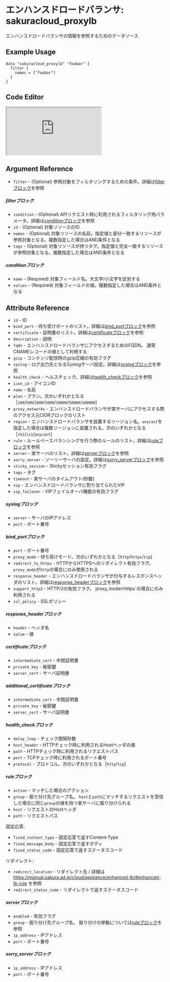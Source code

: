 # エンハンスドロードバランサ: sakuracloud_proxylb

エンハンスドロードバランサの情報を参照するためのデータソース

## Example Usage

```hcl
data "sakuracloud_proxylb" "foobar" {
  filter {
    names = ["foobar"]
  }
}
```

<div class="editor">

<h2>Code Editor</h2>

<iframe src="https://zouen-alpha.usacloud.jp/#data/proxylb"></iframe>

</div>


## Argument Reference

* `filter` - (Optional) 参照対象をフィルタリングするための条件。詳細は[filterブロック](#filter)を参照 

##### filterブロック

* `condition` - (Optional) APIリクエスト時に利用されるフィルタリング用パラメータ。詳細は[conditionブロック](#condition)を参照  
* `id` - (Optional) 対象リソースのID 
* `names` - (Optional) 対象リソースの名前。指定値と部分一致するリソースが参照対象となる。複数指定した場合はAND条件となる  
* `tags` - (Optional) 対象リソースが持つタグ。指定値と完全一致するリソースが参照対象となる。複数指定した場合はAND条件となる

##### conditionブロック

* `name` - (Required) 対象フィールド名。大文字/小文字を区別する  
* `values` - (Required) 対象フィールドの値。複数指定した場合はAND条件となる


## Attribute Reference

* `id` - ID
* `bind_port` - 待ち受けポートのリスト。詳細は[bind_portブロック](#bind_port)を参照
* `certificate` - 証明書のリスト。詳細は[certificateブロック](#certificate)を参照
* `description` - 説明
* `fqdn` - エンハンスドロードバランサにアクセスするためのFQDN。 通常CNAMEレコードの値として利用する
* `gzip` - コンテンツ配信時のgzip圧縮の有効フラグ
* `syslog` - ログ出力先となるSyslogサーバ設定。詳細は[syslogブロック](#syslog)を参照
* `health_check` - ヘルスチェック。詳細は[health_checkブロック](#health_check)を参照
* `icon_id` - アイコンID
* `name` - 名前
* `plan` - プラン。次のいずれかとなる［`100`/`500`/`1000`/`5000`/`10000`/`50000`/`100000`]
* `proxy_networks` - エンハンスドロードバランサが実サーバにアクセスする際のアクセス元CIDRブロックのリスト
* `region` - エンハンスドロードバランサを設置するリージョン名。`anycast`を指定した場合は複数リージョンに設置される。次のいずれかとなる［`tk1`/`is1`/`anycast`]
* `rule` - ルールベースバランシングを行う際のルールのリスト。詳細は[ruleブロック](#rule)を参照
* `server` - 実サーバのリスト。詳細は[serverブロック](#server)を参照
* `sorry_server` - ソーリーサーバの設定。詳細は[sorry_serverブロック](#sorry_server)を参照
* `sticky_session` - Stickyセッション有効フラグ
* `tags` - タグ
* `timeout` - 実サーバのタイムアウト(秒数)
* `vip` - エンハンスドロードバランサに割り当てられたVIP
* `vip_failover` - VIPフェイルオーバ機能の有効フラグ

##### syslogブロック

* `server` - サーバのIPアドレス
* `port` - ポート番号

##### bind_portブロック

* `port` - ポート番号
* `proxy_mode` - 待ち受けモード。次のいずれかとなる［`http`/`https`/`tcp`]
* `redirect_to_https` - HTTPからHTTPSへのリダイレクト有効フラグ。 `proxy_mode`が`http`の場合にのみ使用される
* `response_header` - エンハンスドロードバランサが付与するレスポンスヘッダのリスト。詳細は[response_headerブロック](#response_header)を参照
* `support_http2` - HTTP/2の有効フラグ。 proxy_mode`が`https`の場合にのみ利用される
* `ssl_policy` - SSLポリシー

##### response_headerブロック

* `header` - ヘッダ名
* `value` - 値

##### certificateブロック

* `intermediate_cert` - 中間証明書
* `private_key` - 秘密鍵
* `server_cert` - サーバ証明書

##### additional_certificateブロック

* `intermediate_cert` - 中間証明書
* `private_key` - 秘密鍵
* `server_cert` - サーバ証明書

##### health_checkブロック

* `delay_loop` - チェック間隔秒数 
* `host_header` - HTTPチェック時に利用されるHostヘッダの値
* `path` - HTTPチェック時に利用されるリクエストパス
* `port` - TCPチェック時に利用されるポート番号
* `protocol` - プロトコル。次のいずれかとなる［`http`/`tcp`]

##### ruleブロック

* `action` - マッチした場合のアクション
* `group` - 振り分け先グループ名。 `host`と`path`にマッチするリクエストを受信した場合に同じ`group`の値を持つ実サーバに振り分けられる
* `host` - リクエストのHostヘッダ
* `path` - リクエストパス

固定応答:
* `fixed_content_type` - 固定応答で返すContent-Type
* `fixed_message_body` - 固定応答で返すボディ
* `fixed_status_code` - 固定応答で返すステータスコード

リダイレクト:
* `redirect_location` - リダイレクト先 / 詳細は https://manual.sakura.ad.jp/cloud/appliance/enhanced-lb/#enhanced-lb-rule を参照
* `redirect_status_code` - リダイレクトで返すステータスコード



##### serverブロック

* `enabled` - 有効フラグ
* `group` - 振り分け先グループ名。 振り分けの挙動については[ruleブロック](#rule)を参照
* `ip_address` - IPアドレス
* `port` - ポート番号

##### sorry_serverブロック

* `ip_address` - IPアドレス
* `port` - ポート番号


